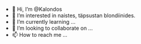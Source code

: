 - 👋 Hi, I’m @Kalondos
- 👀 I’m interested in naistes, täpsustan blondiinides.
- 🌱 I’m currently learning ...
- 💞️ I’m looking to collaborate on ...
- 📫 How to reach me ...

<!---
Kalondos/Kalondos is a ✨ special ✨ repository because its `README.md` (this file) appears on your GitHub profile.
You can click the Preview link to take a look at your changes.
--->
